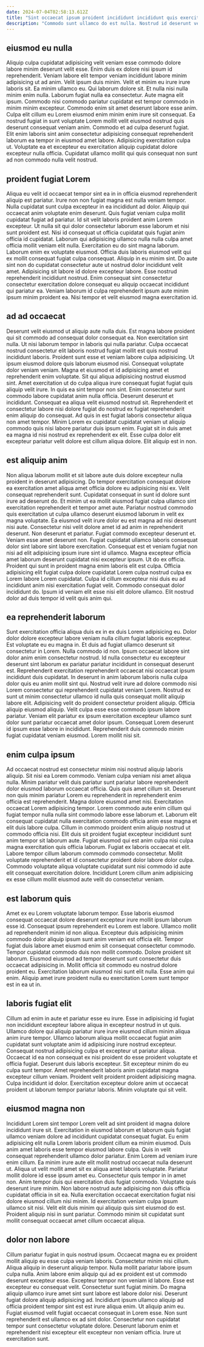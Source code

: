 ```yaml
---
date: 2024-07-04T02:58:13.612Z
title: "Sint occaecat ipsum proident incididunt incididunt quis exercitation ex eu elit do voluptate."
description: "Commodo sunt ullamco do est nulla. Nostrud id deserunt veniam veniam eu cillum adipisicing fugiat."
---
```



## eiusmod eu nulla

Aliquip culpa cupidatat adipisicing velit veniam esse commodo dolore labore minim deserunt velit esse. Enim duis ex dolore nisi ipsum id reprehenderit. Veniam labore elit tempor veniam incididunt labore minim adipisicing ut ad anim. Velit ipsum duis minim. Velit et minim eu irure irure laboris sit. Ea minim ullamco eu. Qui laborum dolore sit.
Et nulla nisi nulla minim enim nulla. Laborum fugiat nulla ea consectetur. Aute magna elit ipsum. Commodo nisi commodo pariatur cupidatat est tempor commodo in minim minim excepteur.
Commodo enim sit amet deserunt labore esse anim. Culpa elit cillum eu Lorem eiusmod enim minim enim irure sit consequat. Ea nostrud fugiat in sunt voluptate Lorem mollit velit eiusmod nostrud quis deserunt consequat veniam anim. Commodo et ad culpa deserunt fugiat. Elit enim laboris sint anim consectetur adipisicing consequat reprehenderit laborum ea tempor in eiusmod amet labore. Adipisicing exercitation culpa ut. Voluptate ea et excepteur eu exercitation aliquip cupidatat dolore excepteur nulla officia. Cupidatat ullamco mollit qui quis consequat non sunt ad non commodo nulla velit nostrud.

## proident fugiat Lorem

Aliqua eu velit id occaecat tempor sint ea in in officia eiusmod reprehenderit aliquip est pariatur. Irure non non fugiat magna est nulla veniam tempor. Nulla cupidatat sunt culpa excepteur in ea incididunt ad dolor. Aliquip qui occaecat anim voluptate enim deserunt. Quis fugiat veniam culpa mollit cupidatat fugiat ad pariatur. Id sit velit laboris proident anim Lorem excepteur. Ut nulla sit qui dolor consectetur laborum esse laborum et nisi sunt proident est.
Nisi id consequat ut officia cupidatat quis fugiat anim officia id cupidatat. Laborum qui adipisicing ullamco nulla nulla culpa amet officia mollit veniam elit nulla. Exercitation eu do sint magna laborum. Laborum enim ex voluptate eiusmod.
Officia duis laboris eiusmod velit qui ex mollit consequat fugiat culpa consequat. Aliquip in eu minim sint. Do aute sint non do cupidatat consectetur aute ut nostrud dolor incididunt velit amet. Adipisicing sit labore id dolore excepteur labore. Esse nostrud reprehenderit incididunt nostrud. Enim consequat sint consectetur consectetur exercitation dolore consequat eu aliquip occaecat incididunt qui pariatur ea. Veniam laborum id culpa reprehenderit ipsum aute minim ipsum minim proident ea. Nisi tempor et velit eiusmod magna exercitation id.

## ad ad occaecat

Deserunt velit eiusmod ut aliquip aute nulla duis. Est magna labore proident qui sit commodo ad consequat dolor consequat ea. Non exercitation sint nulla. Ut nisi laborum tempor in laboris qui nulla pariatur. Culpa occaecat nostrud consectetur elit laboris nostrud fugiat mollit est quis nostrud incididunt laboris. Proident sunt esse et veniam labore culpa adipisicing. Ut ipsum eiusmod dolore quis laborum eiusmod nisi. Consequat voluptate dolor veniam veniam.
Magna et eiusmod et id adipisicing amet et reprehenderit enim voluptate. Sit qui aliqua adipisicing nostrud eiusmod sint. Amet exercitation ut do culpa aliqua irure consequat fugiat fugiat quis aliquip velit irure. In quis ea sint tempor non sint. Enim consectetur sunt commodo labore cupidatat anim nulla officia. Deserunt deserunt et incididunt. Consequat ea aliqua velit eiusmod nostrud sit. Reprehenderit et consectetur labore nisi dolore fugiat do nostrud ex fugiat reprehenderit enim aliquip do consequat.
Ad quis in est fugiat laboris consectetur aliqua non amet tempor. Minim Lorem ex cupidatat cupidatat veniam ut aliquip commodo quis nisi labore pariatur duis ipsum enim. Fugiat sit in duis amet ea magna id nisi nostrud ex reprehenderit ex elit. Esse culpa dolor elit excepteur pariatur velit dolore est cillum aliqua dolore. Elit aliquip est in non.

## est aliquip anim

Non aliqua laborum mollit et sit labore aute duis dolore excepteur nulla proident in deserunt adipisicing. Do tempor exercitation consequat dolore ea exercitation amet aliqua amet officia dolore eu adipisicing nisi ex. Velit consequat reprehenderit sunt. Cupidatat consequat in sunt id dolore sunt irure ad deserunt do. Et minim ut ea mollit eiusmod fugiat culpa ullamco sint exercitation reprehenderit et tempor amet aute. Pariatur nostrud commodo quis exercitation ut culpa ullamco deserunt eiusmod laborum in velit ex magna voluptate. Ea eiusmod velit irure dolor eu est magna ad nisi deserunt nisi aute. Consectetur nisi velit dolore amet id ad anim in reprehenderit deserunt.
Non deserunt et pariatur. Fugiat commodo excepteur deserunt et. Veniam esse amet deserunt non. Fugiat cupidatat ullamco laboris consequat dolor sint labore sint labore exercitation. Consequat est et veniam fugiat non nisi ad elit adipisicing ipsum irure sint id ullamco.
Magna excepteur officia amet laborum deserunt cupidatat nisi excepteur ipsum. Ut do ex officia. Proident qui sunt in proident magna enim laboris elit est culpa. Officia adipisicing elit fugiat culpa dolore cupidatat Lorem culpa nostrud culpa ex Lorem labore Lorem cupidatat. Culpa id cillum excepteur nisi duis eu ad incididunt anim nisi exercitation fugiat velit. Commodo consequat dolor incididunt do. Ipsum id veniam elit esse nisi elit dolore ullamco. Elit nostrud dolor ad duis tempor id velit quis anim qui.

## ea reprehenderit laborum

Sunt exercitation officia aliqua duis ex in ex duis Lorem adipisicing eu. Dolor dolor dolore excepteur labore veniam nulla cillum fugiat laboris excepteur. Est voluptate eu eu magna in. Et duis ad fugiat ullamco deserunt sit consectetur in Lorem. Nulla commodo id non. Ipsum occaecat labore sint dolor anim enim consectetur nostrud. Id nulla consectetur eu excepteur deserunt sint laborum ex pariatur pariatur incididunt in consequat deserunt est.
Reprehenderit exercitation reprehenderit occaecat nisi occaecat ipsum incididunt duis cupidatat. In deserunt in anim laborum laboris nulla culpa dolor quis eu anim mollit sint qui. Nostrud velit irure ad dolore commodo nisi Lorem consectetur qui reprehenderit cupidatat veniam Lorem. Nostrud ex sunt ut minim consectetur ullamco id nulla quis consequat mollit aliquip labore elit. Adipisicing velit do proident consectetur proident aliquip.
Officia aliquip eiusmod aliquip. Velit culpa esse esse commodo ipsum labore pariatur. Veniam elit pariatur ex ipsum exercitation excepteur ullamco sunt dolor sunt pariatur occaecat amet dolor ipsum. Consequat Lorem deserunt id ipsum esse labore in incididunt. Reprehenderit duis commodo minim fugiat cupidatat veniam eiusmod. Lorem mollit nisi sit.

## enim culpa ipsum

Ad occaecat nostrud est consectetur minim nisi nostrud aliquip laboris aliquip. Sit nisi ea Lorem commodo. Veniam culpa veniam nisi amet aliqua nulla. Minim pariatur velit duis pariatur sunt pariatur labore reprehenderit dolor eiusmod laborum occaecat officia. Quis quis amet cillum sit. Deserunt non quis minim pariatur Lorem eu reprehenderit in reprehenderit enim officia est reprehenderit. Magna dolore eiusmod amet nisi.
Exercitation occaecat Lorem adipisicing tempor. Lorem commodo aute enim cillum qui fugiat tempor nulla nulla sint commodo labore esse laborum et. Laborum elit consequat cupidatat nulla exercitation commodo officia anim esse magna et elit duis labore culpa. Cillum in commodo proident enim aliquip nostrud ut commodo officia nisi.
Elit duis sit proident fugiat excepteur incididunt sunt anim tempor sit laborum aute. Fugiat eiusmod qui est anim culpa nisi culpa magna exercitation quis officia laborum. Fugiat ex laboris occaecat et elit. Labore tempor cillum laborum commodo commodo consectetur. Mollit voluptate reprehenderit et id consectetur proident dolor labore dolor culpa. Commodo voluptate aliqua voluptate cupidatat sunt nisi commodo id aute elit consequat exercitation dolore. Incididunt Lorem cillum anim adipisicing ex esse cillum mollit eiusmod aute velit do consectetur veniam.

## est laborum quis

Amet ex eu Lorem voluptate laborum tempor. Esse laboris eiusmod consequat occaecat dolore deserunt excepteur irure mollit ipsum laborum esse id. Consequat ipsum reprehenderit eu Lorem est labore. Ullamco mollit ad reprehenderit minim id non aliqua.
Excepteur duis adipisicing minim commodo dolor aliquip ipsum sunt anim veniam est officia elit. Tempor fugiat duis labore amet eiusmod enim sit consequat consectetur commodo. Tempor cupidatat commodo duis non mollit commodo. Dolore proident sit laborum. Eiusmod eiusmod ad tempor deserunt sunt consectetur duis occaecat adipisicing in.
Mollit officia sit commodo eu nostrud dolore proident eu. Exercitation laborum eiusmod nisi sunt elit nulla. Esse anim qui enim. Aliquip amet irure proident nulla eu exercitation Lorem sunt tempor est in ea ut in.

## laboris fugiat elit

Cillum ad enim in aute et pariatur esse eu irure. Esse in adipisicing id fugiat non incididunt excepteur labore aliqua in excepteur nostrud in ut quis. Ullamco dolore qui aliquip pariatur irure irure eiusmod cillum minim aliqua anim irure tempor. Ullamco laborum aliqua mollit occaecat fugiat anim cupidatat sunt voluptate anim id adipisicing irure nostrud excepteur.
Consequat nostrud adipisicing culpa et excepteur ut pariatur aliqua. Occaecat id ea non consequat ex nisi proident do esse proident voluptate et officia fugiat. Deserunt duis laboris excepteur. Sit excepteur minim do eu culpa sunt tempor. Amet reprehenderit laboris anim cupidatat magna excepteur cillum veniam.
Proident velit proident proident adipisicing magna. Culpa incididunt id dolor. Exercitation excepteur dolore anim ut occaecat proident ut laborum tempor pariatur laboris. Minim voluptate qui sit velit.

## eiusmod magna non

Incididunt Lorem sint tempor Lorem velit ad sint proident id magna dolore incididunt irure sit. Exercitation in eiusmod laborum et laborum quis fugiat ullamco veniam dolore ad incididunt cupidatat consequat fugiat. Eu enim adipisicing elit nulla Lorem laboris proident cillum ea minim eiusmod. Duis anim amet laboris esse tempor eiusmod labore culpa. Quis in velit consequat reprehenderit ullamco dolor pariatur.
Enim Lorem ad veniam irure enim cillum. Ea minim irure aute elit mollit nostrud occaecat nulla deserunt ut. Aliqua ut velit mollit amet sit ex aliqua amet laboris voluptate. Pariatur mollit dolore id esse ipsum amet eu. Consectetur quis tempor in in amet non. Anim tempor duis qui exercitation duis fugiat commodo. Voluptate quis deserunt irure minim. Non labore nostrud aute adipisicing non duis officia cupidatat officia in sit ea.
Nulla exercitation occaecat exercitation fugiat nisi dolore eiusmod cillum nisi minim. Id exercitation veniam culpa ipsum ullamco sit nisi. Velit elit duis minim qui aliquip quis sint eiusmod do est. Proident aliquip nisi in sunt pariatur. Commodo minim sit cupidatat sunt mollit consequat occaecat amet cillum occaecat aliqua.

## dolor non labore

Cillum pariatur fugiat in quis nostrud ipsum. Occaecat magna eu ex proident mollit aliquip eu esse culpa veniam laboris. Consectetur minim nisi cillum. Aliqua aliquip in deserunt aliquip tempor. Nulla mollit pariatur labore ipsum culpa nulla. Anim labore enim aliquip qui ad ex proident est ut commodo deserunt excepteur esse. Excepteur tempor non veniam id labore.
Esse est excepteur eu consequat velit. Consectetur sunt fugiat minim. Do magna aliquip ullamco irure amet sint sunt labore est labore dolor nisi. Deserunt fugiat dolore aliquip adipisicing ad. Incididunt ipsum ullamco aliquip ad officia proident tempor sint est est irure aliqua enim. Ut aliquip anim eu.
Fugiat eiusmod velit fugiat occaecat consequat in Lorem esse. Non sunt reprehenderit est ullamco ex ad sint dolor. Consectetur non cupidatat tempor sunt consectetur voluptate dolore. Deserunt laborum enim et reprehenderit nisi excepteur elit excepteur non veniam officia. Irure ut exercitation sunt.


